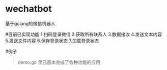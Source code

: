 # wechatbot
基于golang的微信机器人

#目前已实现功能
1.扫码登录微信
2.获取所有联系人
3.数据接收
4.发送文本内容
5.发送文件内容
6.保存登录状态
7.加载登录状态


#例子
>demo.go
>里已基本完成了各种功能的应用 